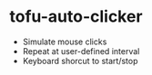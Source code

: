 # tofu-auto-clicker

- Simulate mouse clicks
- Repeat at user-defined interval
- Keyboard shorcut to start/stop
